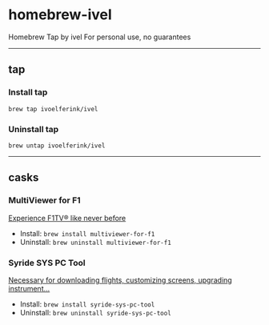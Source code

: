 # homebrew-ivel
Homebrew Tap by ivel
For personal use, no guarantees

---
## tap
### Install tap
`brew tap ivoelferink/ivel`

### Uninstall tap
`brew untap ivoelferink/ivel`

---
## casks
### MultiViewer for F1
[Experience F1TV® like never before](https://beta.f1mv.com)
- Install: `brew install multiviewer-for-f1`
- Uninstall: `brew uninstall multiviewer-for-f1`

### Syride SYS PC Tool
[Necessary for downloading flights, customizing screens, upgrading instrument...](https://www.syride.com)
- Install: `brew install syride-sys-pc-tool`
- Uninstall: `brew uninstall syride-sys-pc-tool`

